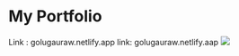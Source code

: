 # My Portfolio
Link : golugauraw.netlify.app
link: golugauraw.netlify.aap
<img src="https://github.com/Golugauraw1/Golugauraw1.github.io/assets/112753675/fee0d1dd-657e-45fd-a6b8-262aca999d0b">
